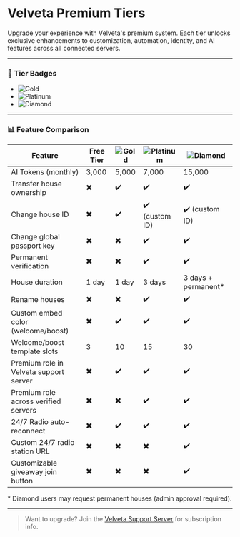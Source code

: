 # Velveta Premium Tiers

Upgrade your experience with Velveta's premium system. Each tier unlocks exclusive enhancements to customization, automation, identity, and AI features across all connected servers.

---

### 🔖 Tier Badges
- ![Gold](https://img.shields.io/badge/Tier-Gold-FFD700?style=flat&logo=star)
- ![Platinum](https://img.shields.io/badge/Tier-Platinum-E5E4E2?style=flat&logo=diamond)
- ![Diamond](https://img.shields.io/badge/Tier-Diamond-00BFFF?style=flat&logo=gem)

---

### 📊 Feature Comparison

| Feature                                                  | Free Tier | ![Gold](https://img.shields.io/badge/-Gold-FFD700) | ![Platinum](https://img.shields.io/badge/-Platinum-E5E4E2) | ![Diamond](https://img.shields.io/badge/-Diamond-00BFFF) |
|----------------------------------------------------------|-----------|----------------|---------------------|----------------------|
| AI Tokens (monthly)                                      | 3,000     | 5,000          | 7,000               | 15,000               |
| Transfer house ownership                                 | ✖️        | ✔️             | ✔️                  | ✔️                   |
| Change house ID                                          | ✖️        | ✔️             | ✔️ (custom ID)      | ✔️ (custom ID)       |
| Change global passport key                               | ✖️        | ✖️             | ✔️                  | ✔️                   |
| Permanent verification                                   | ✖️        | ✖️             | ✔️                  | ✔️                   |
| House duration                                           | 1 day     | 1 day          | 3 days              | 3 days + permanent\* |
| Rename houses                                            | ✖️        | ✖️             | ✔️                  | ✔️                   |
| Custom embed color (welcome/boost)                       | ✖️        | ✔️             | ✔️                  | ✔️                   |
| Welcome/boost template slots                             | 3         | 10             | 15                  | 30                   |
| Premium role in Velveta support server                   | ✖️        | ✔️             | ✔️                  | ✔️                   |
| Premium role across verified servers                     | ✖️        | ✖️             | ✔️                  | ✔️                   |
| 24/7 Radio auto-reconnect                                | ✖️        | ✔️             | ✔️                  | ✔️                   |
| Custom 24/7 radio station URL                            | ✖️        | ✖️             | ✖️                  | ✔️                   |
| Customizable giveaway join button                        | ✖️        | ✖️             | ✖️                  | ✔️                   |

\* Diamond users may request permanent houses (admin approval required).

---

> Want to upgrade? Join the [Velveta Support Server](https://discord.gg/uetBu47ZrH) for subscription info.
